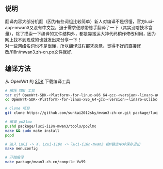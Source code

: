 说明
---

翻译内容大部分机翻（因为有些词组比较简单）新人对编译不是很懂，官方luci-app-mwan3又没有中文包，迫于需求便顺带练手翻译了一下（其实没啥技术含量），除了摸索一下编译的文件结构外，都是靠搬运大神代码稍作修改利用，因为网上找不到现成的也就发出来分享一下！<br/>
对一些网络名词也不是很懂，所以翻译过程都凭感觉，觉得不好的直接修改/i18n/mwan3.zh-cn.po文件就好.

编译方法
---

从 OpenWrt 的 [SDK][openwrt-sdk] 下载编译工具

```bash
# 解压 SDK 工具
tar xjf OpenWrt-SDK-<Platform>-for-linux-x86_64-gcc-<version>-linaro-uClibc-<version>.tar.bz2
cd OpenWrt-SDK-<Platform>-for-linux-x86_64-gcc-<version>-linaro-uClibc-<version>

# Clone 项目
git clone https://github.com/sunkai2012sky/mwan3-zh-cn.git package/luci-i18n-mwan3

# 编译 po2lmo
pushd package/luci-i18n-mwan3/tools/po2lmo
make && sudo make install
popd

# 进入 LuCI -> X. Lcui-i18n -> luci-i18n-mwan3 按M键选中并保存退出
make menuconfig

# 开始编译
make package/mwan3-zh-cn/compile V=99
```

[openwrt-sdk]: https://wiki.openwrt.org/doc/howto/obtain.firmware.sdk
